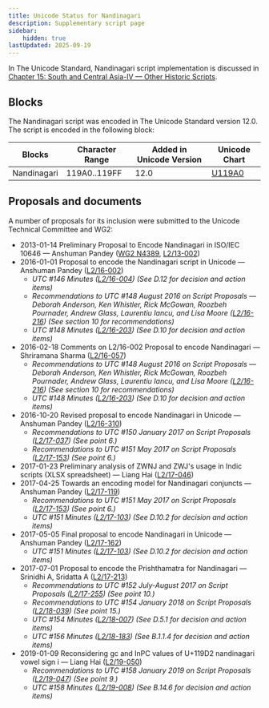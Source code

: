 ```yaml
---
title: Unicode Status for Nandinagari
description: Supplementary script page
sidebar:
    hidden: true
lastUpdated: 2025-09-19
---
```


In The Unicode Standard, Nandinagari script implementation is discussed in [Chapter 15: South and Central Asia-IV — Other Historic Scripts](https://www.unicode.org/versions/latest/core-spec/chapter-15/#G106413).

## Blocks

The Nandinagari script was encoded in The Unicode Standard version 12.0. The script is encoded in the following block:

| Blocks | Character Range | Added in Unicode Version | Unicode Chart |
| ------ | --------------- | ------------------------ | ------------- |
| Nandinagari  | 119A0..119FF | 12.0 | [U119A0](http://www.unicode.org/charts/PDF/U119A0.pdf) |

## Proposals and documents

A number of proposals for its inclusion were submitted to the Unicode Technical Committee and WG2:
- 2013-01-14 Preliminary Proposal to Encode Nandinagari in ISO/IEC 10646 — Anshuman Pandey ([WG2 N4389](https://www.unicode.org/wg2/docs/n4389.pdf), [L2/13-002](http://www.unicode.org/cgi-bin/GetMatchingDocs.pl?L2/13-002))
- 2016-01-01 Proposal to encode the Nandinagari script in Unicode — Anshuman Pandey ([L2/16-002](http://www.unicode.org/cgi-bin/GetMatchingDocs.pl?L2/16-002))
  - _UTC #146 Minutes ([L2/16-004](http://www.unicode.org/cgi-bin/GetMatchingDocs.pl?L2/16-004)) (See D.12 for decision and action items)_
  - _Recommendations to UTC #148 August 2016 on Script Proposals — Deborah Anderson, Ken Whistler, Rick McGowan, Roozbeh Pournader, Andrew Glass, Laurentiu Iancu, and Lisa Moore ([L2/16-216](http://www.unicode.org/cgi-bin/GetMatchingDocs.pl?L2/16-216)) (See section 10 for recommendations)_
  - _UTC #148 Minutes ([L2/16-203](http://www.unicode.org/cgi-bin/GetMatchingDocs.pl?L2/16-203)) (See D.10 for decision and action items)_
- 2016-02-18 Comments on L2/16-002 Proposal to encode Nandinagari — Shriramana Sharma ([L2/16-057](http://www.unicode.org/cgi-bin/GetMatchingDocs.pl?L2/16-057))
  - _Recommendations to UTC #148 August 2016 on Script Proposals — Deborah Anderson, Ken Whistler, Rick McGowan, Roozbeh Pournader, Andrew Glass, Laurentiu Iancu, and Lisa Moore ([L2/16-216](http://www.unicode.org/cgi-bin/GetMatchingDocs.pl?L2/16-216)) (See section 10 for recommendations)_
  - _UTC #148 Minutes ([L2/16-203](http://www.unicode.org/cgi-bin/GetMatchingDocs.pl?L2/16-203)) (See D.10 for decision and action items)_
- 2016-10-20 Revised proposal to encode Nandinagari in Unicode — Anshuman Pandey ([L2/16-310](http://www.unicode.org/cgi-bin/GetMatchingDocs.pl?L2/16-310))
  - _Recommendations to UTC #150 January 2017 on Script Proposals ([L2/17-037](http://www.unicode.org/L2/L2017/17037-script-ad-hoc.pdf)) (See point 6.)_
  - _Recommendations to UTC #151 May 2017 on Script Proposals ([L2/17-153](http://www.unicode.org/cgi-bin/GetMatchingDocs.pl?L2/17-153)) (See point 6.)_
- 2017-01-23 Preliminary analysis of ZWNJ and ZWJ's usage in Indic scripts (XLSX spreadsheet) — Liang Hai ([L2/17-046](http://www.unicode.org/cgi-bin/GetMatchingDocs.pl?L2/17-046))
- 2017-04-25 Towards an encoding model for Nandinagari conjuncts — Anshuman Pandey ([L2/17-119](http://www.unicode.org/cgi-bin/GetMatchingDocs.pl?L2/17-119))
  - _Recommendations to UTC #151 May 2017 on Script Proposals ([L2/17-153](http://www.unicode.org/cgi-bin/GetMatchingDocs.pl?L2/17-153)) (See point 6.)_
  - _UTC #151 Minutes ([L2/17-103](http://www.unicode.org/L2/L2017/17103.htm)) (See D.10.2 for decision and action items)_
- 2017-05-05 Final proposal to encode Nandinagari in Unicode — Anshuman Pandey ([L2/17-162](http://www.unicode.org/cgi-bin/GetMatchingDocs.pl?L2/17-162))
  - _UTC #151 Minutes ([L2/17-103](http://www.unicode.org/L2/L2017/17103.htm)) (See D.10.2 for decision and action items)_
- 2017-07-01 Proposal to encode the Prishthamatra for Nandinagari — Srinidhi A, Sridatta A ([L2/17-213](http://www.unicode.org/cgi-bin/GetMatchingDocs.pl?L2/17-213))
  - _Recommendations to UTC #152 July-August 2017 on Script Proposals ([L2/17-255](http://www.unicode.org/cgi-bin/GetMatchingDocs.pl?L2/17-255)) (See point 10.)_
  - _Recommendations to UTC #154 January 2018 on Script Proposals ([L2/18-039](http://www.unicode.org/L2/L2018/18039-script-adhoc-rec.pdf)) (See point 15.)_
  - _UTC #154 Minutes ([L2/18-007](http://www.unicode.org/L2/L2018/18007.htm)) (See D.5.1 for decision and action items)_
  - _UTC #156 Minutes ([L2/18-183](http://www.unicode.org/L2/L2018/18183.htm)) (See B.1.1.4 for decision and action items)_
- 2019-01-09 Reconsidering gc and InPC values of U+119D2 nandinagari vowel sign i — Liang Hai ([L2/19-050](http://www.unicode.org/cgi-bin/GetMatchingDocs.pl?L2/19-050))
  - _Recommendations to UTC #158 January 2019 on Script Proposals ([L2/19-047](https://www.unicode.org/L2/L2019/19047-script-adhoc-recs.pdf)) (See point 9.)_
  - _UTC #158 Minutes ([L2/19-008](https://www.unicode.org/L2/L2019/19008.htm)) (See B.14.6 for decision and action items)_
